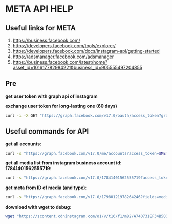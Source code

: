 # META API HELP

## Useful links for META

1. https://business.facebook.com/
1. https://developers.facebook.com/tools/explorer/
1. https://developers.facebook.com/docs/instagram-api/getting-started
1. https://adsmanager.facebook.com/adsmanager
1. https://business.facebook.com/latest/home?asset_id=101617782984221&business_id=905555497204855

## Pre

**get user token with graph api of instagram**

**exchange user token for long-lasting one (60 days)**

```bash
curl -i -X GET "https://graph.facebook.com/v17.0/oauth/access_token?grant_type=fb_exchange_token&client_id=975208607010307&client_secret=<secret>&fb_exchange_token=<ur-token>"
```

## Useful commands for API

**get all accounts**:

```bash
curl -s "https://graph.facebook.com/v17.0/me/accounts?access_token=$META_INSTAGRAM_TOKEN" | jq '.'
```

**get all media list from instagram business account id: 17841401562555719**:

```bash
curl -s "https://graph.facebook.com/v17.0/17841401562555719?access_token=$meta_instagram_token&fields=media" | jq '.'
```

**get meta from ID of media (and type)**:

```bash
curl -s "https://graph.facebook.com/v17.0/17980121978264246?fields=media_url,caption,id,media_type,permalink&access_token=$META_INSTAGRAM_TOKEN" | jq '.media_url' | xcp
```

**download with wget to debug**:

```bash
wget "https://scontent.cdninstagram.com/o1/v/t16/f1/m82/A740731EF34B5035A5A0170F77C94EAB_video_dashinit.mp4?<credsinfo>" --output-document reels.mp4
```

